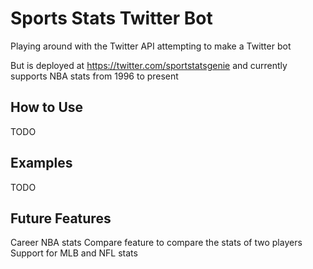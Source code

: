 # Sports Stats Twitter Bot
Playing around with the Twitter API attempting to make a Twitter bot

But is deployed at https://twitter.com/sportstatsgenie and currently supports NBA stats from 1996 to present

## How to Use
TODO

## Examples
TODO

## Future Features
Career NBA stats
Compare feature to compare the stats of two players
Support for MLB and NFL stats
